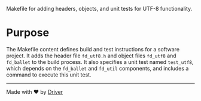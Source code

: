<!--------------------------------------------------------------------------------->
<!-- IMPORTANT: This file is auto-generated by Driver (https://driver.ai). -------->
<!-- Manual edits may be overwritten on future commits. --------------------------->
<!--------------------------------------------------------------------------------->

Makefile for adding headers, objects, and unit tests for UTF-8 functionality.

# Purpose
The Makefile content defines build and test instructions for a software project. It adds the header file `fd_utf8.h` and object files `fd_utf8` and `fd_ballet` to the build process. It also specifies a unit test named `test_utf8`, which depends on the `fd_ballet` and `fd_util` components, and includes a command to execute this unit test.

---
Made with ❤️ by [Driver](https://www.driver.ai/)